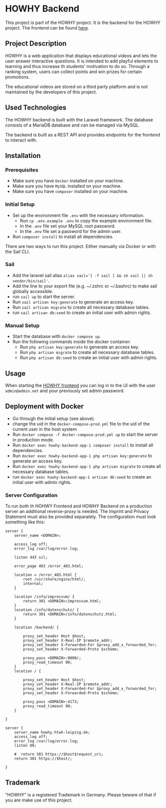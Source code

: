 # HOWHY Backend

This project is part of the HOWHY project. It is the backend for the HOWHY project. The frontend can be
found [here](https://github.com/HOWHY-HTWK/howhy-frontend/tree/development).

## Project Description

HOWHY is a web application that displays educational videos and lets the user answer interactive questions. It is
intended to add playful elements to learning and thus increase th students' motivation to do so. Through a ranking
system, users can collect points and win prizes for certain promotions.

The educational videos are stored on a third party
platform and is not maintained by the developers of this project.

## Used Technologies

The HOWHY backend is built with the Laravel framework. The database consists of a MariaDB database and can be managed
via MySQL. 

The backend is built as a REST API and provides endpoints for the frontend to interact with.

## Installation

### Prerequisites

- Make sure you have `Docker` installed on your machine.
- Make sure you have `MySQL` installed on your machine.
- Make sure you have `composer` installed on your machine.

### Initial Setup

- Set up the environment file `.env` with the necessary information.
    - Run `cp .env.example .env` to copy the example environment file.
    - In the `.env` file set your MySQL root password.
    - In the `.env` file set a password for the admin user.
- Run `composer install` to install all dependencies.

There are two ways to run this project. Either manually via Docker or with the Sail CLI.

### Sail

- Add the laravel sail alias `alias sail='[ -f sail ] && sh sail || sh vendor/bin/sail'`.
- Add the line to your export file (e.g. ~/.zshrc or ~/.bashrc) to make sail globally accessible.
- run `sail up` to start the server.
- Run `sail artisan key:generate` to generate an access key.
- Run `sail artisan migrate` to create all necessary database tables.
- run `sail artisan db:seed` to create an initial user with admin rights.

### Manual Setup

- Start the database with `docker compose up`.
- Run the following commands inside the docker container:
  - Run `php artisan key:generate` to generate an access key.
  - Run `php artisan migrate` to create all necessary database tables.
  - Run `php artisan db:seed` to create an initial user with admin rights.

## Usage

When starting the [HOWHY frontend](https://github.com/HOWHY-HTWK/howhy-frontend/tree/development) you can log in to the UI with the user `admin@admin.net` and your previously set admin password.

## Deployment with Docker

- Go through the initial setup (see above).
- change the uid in the `docker-compose-prod.yml` file to the uid of the current user in the host system
- Run `docker compose -f docker-compose-prod.yml up` to start the server in production mode.
- Run `docker exec howhy-backend-app-1 composer install` to install all dependencies.
- Run `docker exec howhy-backend-app-1 php artisan key:generate` to generate an access key.
- Run `docker exec howhy-backend-app-1 php artisan migrate` to create all necessary database tables.
- run `docker exec howhy-backend-app-1 artisan db:seed` to create an initial user with admin rights.

### Server Configuration

To run both th HOHWY Frontend and HOWHY Backend on a production server an additional reverse-proxy is needed. The
Imprint and Privacy
Statement must also be provided separately. The configuration must look something like this:

```
server {
    server_name <DOMAIN>;

    access_log off;
    error_log /var/log/error.log;

    listen 443 ssl; 

    error_page 403 /error_403.html;

    location = /error_403.html {
        root /usr/share/nginx/html/;
        internal;
    }

    location /info/impressum/ {
        return 301 <DOMAIN>/impressum.html;
    }
    location /info/datenschutz/ {
        return 301 <DOMAIN>/info/datenschutz.html;
    }

    location /backend/ {

        proxy_set_header Host $host;
        proxy_set_header X-Real-IP $remote_addr;
        proxy_set_header X-Forwarded-For $proxy_add_x_forwarded_for;
        proxy_set_header X-Forwarded-Proto $scheme;

        proxy_pass <DOMAIN>:8000/;
        proxy_read_timeout 90;
    }
    location / {

        proxy_set_header Host $host;
        proxy_set_header X-Real-IP $remote_addr;
        proxy_set_header X-Forwarded-For $proxy_add_x_forwarded_for;
        proxy_set_header X-Forwarded-Proto $scheme;

        proxy_pass <DOMAIN>:4173;
        proxy_read_timeout 90;
    }

}

server {
    server_name howhy.htwk-leipzig.de;
    access_log off;
    error_log /var/log/error.log;
    listen 80;

    #  return 301 https://$host$request_uri;
    return 301 https://$host/;

}

```

## Trademark

"HOWHY" is a registered Trademark in Germany. Please beware of that if you are make use of this project.
